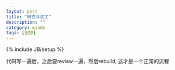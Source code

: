 ```yaml
---
layout: post
title: "码农与泥工"
description: ""
category: minds 
tags: [创想]
---
```

{% include JB/setup %}

代码写一遍后，之后要review一遍，然后rebuild, 这才是一个正常的流程
